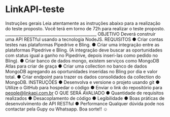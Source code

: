 # LinkAPI-teste
Instruções gerais Leia atentamente as instruções abaixo para a realização do teste proposto.  Você terá em torno de 72h para realizar o teste proposto.  _____________________________________________    OBJETIVO  Deverá construir uma API RESTful usando a tecnologia NodeJS.      REQUISITOS  ● Criar contas testes nas plataformas Pipedrive e Bling.  ● Criar uma integração entre as plataformas Pipedrive e Bling. (A integração deve buscar as oportunidades com status igual a ganho no Pipedrive, depois inseri-las como pedido no Bling).  ● Criar banco de dados mongo, existem serviços como MongoDB Atlas para criar de graça  ● Criar uma collection no banco de dados MongoDB agregando as oportunidades inseridas no Bling por dia e valor total.  ● Criar endpoint para trazer os dados consolidados da collection do MongoDB.    INSTRUÇÕES  ● Desenvolva e versione o projeto usando git  ● Utilize o GitHub para hospedar o código  ● Enviar o link do repositório para people@linkapi.com.br    O QUE SERÁ AVALIADO  ● Quantidade de requisitos realizados  ● Desacoplamento de código  ● Legibilidade  ● Boas práticas de desenvolvimento de API RESTful  ● Performance    Qualquer dúvida pode nos contactar pela Gupy ou Whatsapp.  Boa sorte!! ☺
